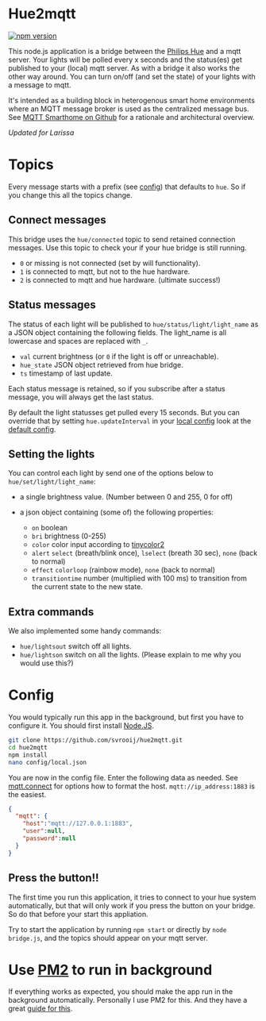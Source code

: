 # Hue2mqtt

[![npm version](https://badge.fury.io/js/hue2mqtt.svg)](https://badge.fury.io/js/hue2mqtt)

This node.js application is a bridge between the [Philips Hue](http://meethue.com) and a mqtt server. Your lights will be polled every x seconds and the status(es) get published to your (local) mqtt server. As with a bridge it also works the other way around. You can turn on/off (and set the state) of your lights with a message to mqtt.

It's intended as a building block in heterogenous smart home environments where an MQTT message broker is used as the centralized message bus. See [MQTT Smarthome on Github](https://github.com/mqtt-smarthome/mqtt-smarthome) for a rationale and architectural overview.

*Updated for Larissa*

# Topics

Every message starts with a prefix (see [config](#config)) that defaults to `hue`. So if you change this all the topics change.

## Connect messages

This bridge uses the `hue/connected` topic to send retained connection messages. Use this topic to check your if your hue bridge is still running.

- `0` or missing is not connected (set by will functionality).
- `1` is connected to mqtt, but not to the hue hardware.
- `2` is connected to mqtt and hue hardware. (ultimate success!)

## Status messages

The status of each light will be published to `hue/status/light/light_name` as a JSON object containing the following fields. The light_name is all lowercase and spaces are replaced with `_`.

- `val` current brightness (or `0` if the light is off or unreachable).
- `hue_state` JSON object retrieved from hue bridge.
- `ts` timestamp of last update.

Each status message is retained, so if you subscribe after a status message, you will always get the last status.

By default the light statusses get pulled every 15 seconds. But you can override that by setting `hue.updateInterval` in your [local config](#config) look at the [default config](config/default.json).

## Setting the lights

You can control each light by send one of the options below to `hue/set/light/light_name`:

- a single brightness value. (Number between 0 and 255, 0 for off)
- a json object containing (some of) the following properties:

  - `on` boolean
  - `bri` brightness (0-255)
  - `color` color input according to [tinycolor2](https://www.npmjs.com/package/tinycolor2)
  - `alert` `select` (breath/blink once), `lselect` (breath 30 sec), `none` (back to normal)
  - `effect` `colorloop` (rainbow mode), `none` (back to normal)
  - `transitiontime` number (multiplied with 100 ms) to transition from the current state to the new state.

## Extra commands

We also implemented some handy commands:
-  `hue/lightsout` switch off all lights.
-  `hue/lightson` switch on all the lights. (Please explain to me why you would use this?)

# Config

You would typically run this app in the background, but first you have to configure it. You should first install [Node.JS](https://nodejs.org/en/download/).

```bash
git clone https://github.com/svrooij/hue2mqtt.git
cd hue2mqtt
npm install
nano config/local.json
```

You are now in the config file. Enter the following data as needed. See [mqtt.connect](https://www.npmjs.com/package/mqtt#connect) for options how to format the host. `mqtt://ip_address:1883` is the easiest.

```json
{
  "mqtt": {
    "host":"mqtt://127.0.0.1:1883",
    "user":null,
    "password":null
  }
}
```

## Press the button!!

The first time you run this application, it tries to connect to your hue system automatically, but that will only work if you press the button on your bridge. So do that before your start this appliation.

Try to start the application by running `npm start` or directly by `node bridge.js`, and the topics should appear on your mqtt server.

# Use [PM2](http://pm2.keymetrics.io) to run in background

If everything works as expected, you should make the app run in the background automatically. Personally I use PM2 for this. And they have a great [guide for this](http://pm2.keymetrics.io/docs/usage/quick-start/).
